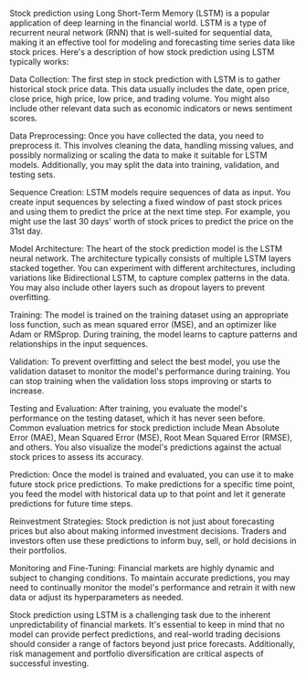 Stock prediction using Long Short-Term Memory (LSTM) is a popular application of deep learning in the financial world. LSTM is a type of recurrent neural network (RNN) that is well-suited for sequential data, making it an effective tool for modeling and forecasting time series data like stock prices. Here's a description of how stock prediction using LSTM typically works:

Data Collection: The first step in stock prediction with LSTM is to gather historical stock price data. This data usually includes the date, open price, close price, high price, low price, and trading volume. You might also include other relevant data such as economic indicators or news sentiment scores.

Data Preprocessing: Once you have collected the data, you need to preprocess it. This involves cleaning the data, handling missing values, and possibly normalizing or scaling the data to make it suitable for LSTM models. Additionally, you may split the data into training, validation, and testing sets.

Sequence Creation: LSTM models require sequences of data as input. You create input sequences by selecting a fixed window of past stock prices and using them to predict the price at the next time step. For example, you might use the last 30 days' worth of stock prices to predict the price on the 31st day.

Model Architecture: The heart of the stock prediction model is the LSTM neural network. The architecture typically consists of multiple LSTM layers stacked together. You can experiment with different architectures, including variations like Bidirectional LSTM, to capture complex patterns in the data. You may also include other layers such as dropout layers to prevent overfitting.

Training: The model is trained on the training dataset using an appropriate loss function, such as mean squared error (MSE), and an optimizer like Adam or RMSprop. During training, the model learns to capture patterns and relationships in the input sequences.

Validation: To prevent overfitting and select the best model, you use the validation dataset to monitor the model's performance during training. You can stop training when the validation loss stops improving or starts to increase.

Testing and Evaluation: After training, you evaluate the model's performance on the testing dataset, which it has never seen before. Common evaluation metrics for stock prediction include Mean Absolute Error (MAE), Mean Squared Error (MSE), Root Mean Squared Error (RMSE), and others. You also visualize the model's predictions against the actual stock prices to assess its accuracy.

Prediction: Once the model is trained and evaluated, you can use it to make future stock price predictions. To make predictions for a specific time point, you feed the model with historical data up to that point and let it generate predictions for future time steps.

Reinvestment Strategies: Stock prediction is not just about forecasting prices but also about making informed investment decisions. Traders and investors often use these predictions to inform buy, sell, or hold decisions in their portfolios.

Monitoring and Fine-Tuning: Financial markets are highly dynamic and subject to changing conditions. To maintain accurate predictions, you may need to continually monitor the model's performance and retrain it with new data or adjust its hyperparameters as needed.

Stock prediction using LSTM is a challenging task due to the inherent unpredictability of financial markets. It's essential to keep in mind that no model can provide perfect predictions, and real-world trading decisions should consider a range of factors beyond just price forecasts. Additionally, risk management and portfolio diversification are critical aspects of successful investing.
